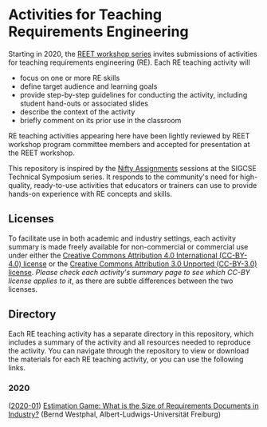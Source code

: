 # Activities for Teaching Requirements Engineering

Starting in 2020, the [REET workshop series](https://reet-workshop.github.io/) invites submissions of activities for teaching requirements engineering (RE). Each RE teaching activity will

* focus on one or more RE skills
* define target audience and learning goals
* provide step-by-step guidelines for conducting the activity, including student hand-outs or associated slides
* describe the context of the activity
* briefly comment on its prior use in the classroom

RE teaching activities appearing here have been lightly reviewed by REET workshop program committee members and accepted for presentation at the REET workshop. 

This repository is inspired by the [Nifty Assignments](http://nifty.stanford.edu/) sessions at the SIGCSE Technical Symposium series. It responds to the community's need for high-quality, ready-to-use activities that educators or trainers can use to provide hands-on experience with RE concepts and skills.

## Licenses

To facilitate use in both academic and industry settings, each activity summary is made freely available for non-commercial or commercial use under either the [Creative Commons Attribution 4.0 International (CC-BY-4.0) license](https://creativecommons.org/licenses/by/4.0/) or the [Creative Commons Attribution 3.0 Unported (CC-BY-3.0) license](https://creativecommons.org/licenses/by/3.0/). *Please check each activity's summary page to see which CC-BY license applies to it*, as there are subtle differences between the two licenses.

## Directory

Each RE teaching activity has a separate directory in this repository, which includes a summary of the activity and all resources needed to reproduce the activity. You can navigate through the repository to view or download the materials for each RE teaching activity, or you can use the following links.

### 2020

([2020-01](./2020/01/index.md)) [Estimation Game: What is the Size of Requirements Documents in Industry?](./2020/01/index.md) (Bernd Westphal, Albert-Ludwigs-Universit&auml;t Freiburg)

